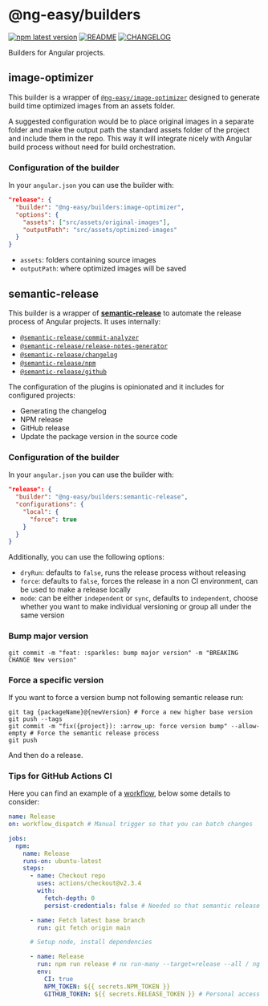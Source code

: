 # @ng-easy/builders

[![npm latest version](https://img.shields.io/npm/v/@ng-easy/builders/latest.svg)](https://www.npmjs.com/package/@ng-easy/builders) [![README](https://img.shields.io/badge/README--green.svg)](/libs/builders/README.md) [![CHANGELOG](https://img.shields.io/badge/CHANGELOG--orange.svg)](/libs/builders/CHANGELOG.md)

Builders for Angular projects.

## image-optimizer

This builder is a wrapper of [`@ng-easy/image-optimizer`](https://github.com/ng-easy/platform/tree/main/libs/image-optimizer) designed to generate build time optimized images from an assets folder.

A suggested configuration would be to place original images in a separate folder and make the output path the standard assets folder of the project and include them in the repo. This way it will integrate nicely with Angular build process without need for build orchestration.

### Configuration of the builder

In your `angular.json` you can use the builder with:

```json
"release": {
  "builder": "@ng-easy/builders:image-optimizer",
  "options": {
    "assets": ["src/assets/original-images"],
    "outputPath": "src/assets/optimized-images"
  }
}
```

- `assets`: folders containing source images
- `outputPath`: where optimized images will be saved

## semantic-release

This builder is a wrapper of [**semantic-release**](https://github.com/semantic-release/semantic-release) to automate the release process of Angular projects. It uses internally:

- [`@semantic-release/commit-analyzer`](https://www.npmjs.com/package/@semantic-release/commit-analyzer)
- [`@semantic-release/release-notes-generator`](https://www.npmjs.com/package/@semantic-release/release-notes-generator)
- [`@semantic-release/changelog`](https://www.npmjs.com/package/@semantic-release/changelog)
- [`@semantic-release/npm`](https://www.npmjs.com/package/@semantic-release/npm)
- [`@semantic-release/github`](https://www.npmjs.com/package/@semantic-release/github)

The configuration of the plugins is opinionated and it includes for configured projects:

- Generating the changelog
- NPM release
- GitHub release
- Update the package version in the source code

### Configuration of the builder

In your `angular.json` you can use the builder with:

```json
"release": {
  "builder": "@ng-easy/builders:semantic-release",
  "configurations": {
    "local": {
      "force": true
    }
  }
}
```

Additionally, you can use the following options:

- `dryRun`: defaults to `false`, runs the release process without releasing
- `force`: defaults to `false`, forces the release in a non CI environment, can be used to make a release locally
- `mode`: can be either `independent` or `sync`, defaults to `independent`, choose whether you want to make individual versioning or group all under the same version

### Bump major version

```shell
git commit -m "feat: :sparkles: bump major version" -m "BREAKING CHANGE New version"
```

### Force a specific version

If you want to force a version bump not following semantic release run:

```shell
git tag {packageName}@{newVersion} # Force a new higher base version
git push --tags
git commit -m "fix({project}): :arrow_up: force version bump" --allow-empty # Force the semantic release process
git push
```

And then do a release.

### Tips for GitHub Actions CI

Here you can find an example of a [workflow](https://github.com/ng-easy/platform/blob/main/.github/workflows/release.yml), below some details to consider:

```yml
name: Release
on: workflow_dispatch # Manual trigger so that you can batch changes

jobs:
  npm:
    name: Release
    runs-on: ubuntu-latest
    steps:
      - name: Checkout repo
        uses: actions/checkout@v2.3.4
        with:
          fetch-depth: 0
          persist-credentials: false # Needed so that semantic release can use the admin token

      - name: Fetch latest base branch
        run: git fetch origin main

      # Setup node, install dependencies

      - name: Release
        run: npm run release # nx run-many --target=release --all / ng run project:release
        env:
          CI: true
          NPM_TOKEN: ${{ secrets.NPM_TOKEN }}
          GITHUB_TOKEN: ${{ secrets.RELEASE_TOKEN }} # Personal access token with repo permissions
```
